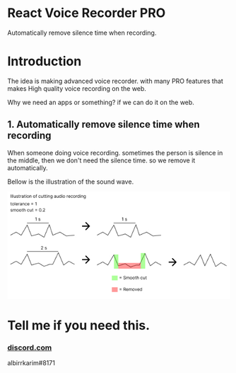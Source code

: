 # React Voice Recorder PRO

Automatically remove silence time when recording.

# Introduction

The idea is making advanced voice recorder. with many PRO features that makes High quality voice recording on the web.

Why we need an apps or something? if we can do it on the web.

## 1. Automatically remove silence time when recording

When someone doing voice recording. sometimes the person is silence in the middle, then we don't need the silence time. so we remove it automatically.

Bellow is the illustration of the sound wave.

![React Voice Recorder PRO](./img/ilustration.jpeg)

# Tell me if you need this.

### [discord.com](https://discord.com)

albirrkarim#8171
